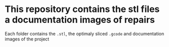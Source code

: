 # This repository contains the stl files a documentation images of repairs

Each folder contains the `.stl`, the optimaly sliced `.gcode` and documentation images of the project

